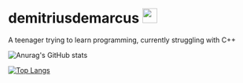 # demitriusdemarcus <img src="https://media.giphy.com/media/MDJ9IbxxvDUQM/giphy.gif" width="30" height="30" />

A teenager trying to learn programming, currently struggling with C++

![Anurag's GitHub stats](https://github-readme-stats.vercel.app/api?username=demitriusdemarcus&show_icons=true&theme=vue)


[![Top Langs](https://github-readme-stats.vercel.app/api/top-langs/?username=anuraghazra&layout=compact)](https://github.com/anuraghazra/github-readme-stats)
